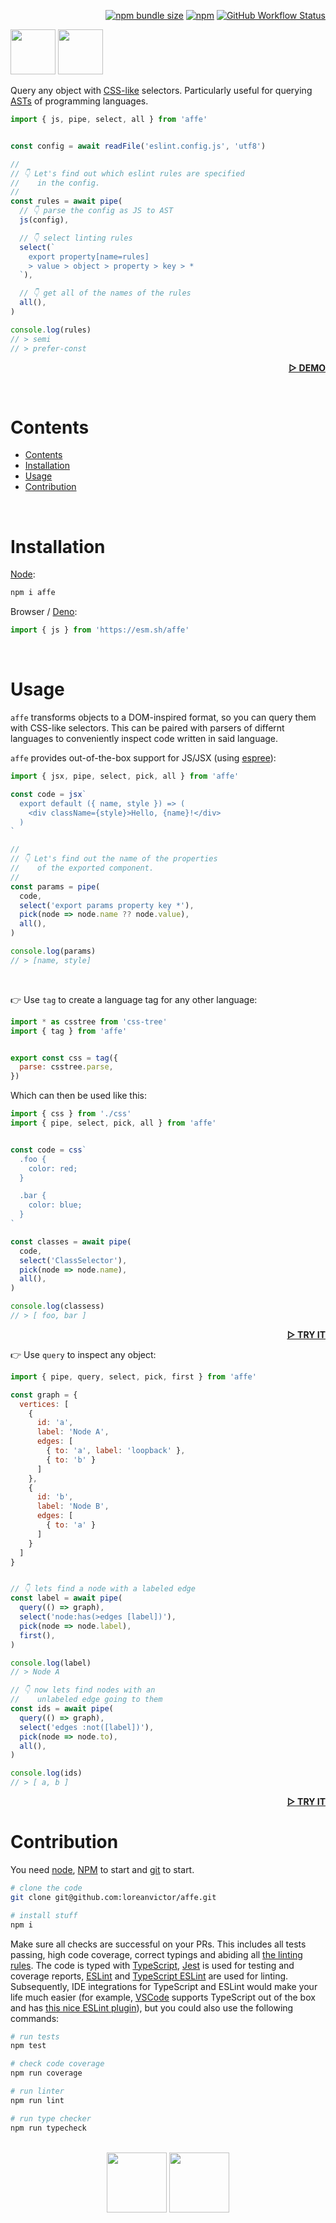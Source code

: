 <div align="right">

[![npm bundle size](https://img.shields.io/bundlephobia/minzip/affe@latest?color=black&label=&style=flat-square)](https://bundlephobia.com/package/affe@latest)
[![npm](https://img.shields.io/npm/v/affe?color=black&label=&style=flat-square)](https://www.npmjs.com/package/affe)
[![GitHub Workflow Status](https://img.shields.io/github/actions/workflow/status/loreanvictor/affe/coverage.yml?label=&style=flat-square)](https://github.com/loreanvictor/affe/actions/workflows/coverage.yml)

</div>

<img src="./logo-dark.svg#gh-dark-mode-only" height="72px"/>
<img src="./logo-light.svg#gh-light-mode-only" height="72px"/>

Query any object with [CSS-like](https://github.com/syntax-tree/unist-util-select) selectors. Particularly useful for querying [ASTs](https://en.wikipedia.org/wiki/Abstract_syntax_tree) of programming languages.

```js
import { js, pipe, select, all } from 'affe'


const config = await readFile('eslint.config.js', 'utf8')

//
// 👇 Let's find out which eslint rules are specified
//    in the config.
//
const rules = await pipe(
  // 👇 parse the config as JS to AST
  js(config),

  // 👇 select linting rules
  select(`
    export property[name=rules]
    > value > object > property > key > *
  `),

  // 👇 get all of the names of the rules
  all(),
)

console.log(rules)
// > semi
// > prefer-const
```

<div align="right">

[**▷ DEMO**](https://loreanvictor.github.io/affe/)

</div>

<br>

# Contents

- [Contents](#contents)
- [Installation](#installation)
- [Usage](#usage)
- [Contribution](#contribution)

<br>

# Installation

[Node](https://nodejs.org/en/):

```bash
npm i affe
```

Browser / [Deno](https://deno.land):

```js
import { js } from 'https://esm.sh/affe'
```

<br>

# Usage

`affe` transforms objects to a DOM-inspired format, so you can query them with CSS-like selectors. This can be paired with parsers of differnt languages to conveniently inspect code written in said language.

`affe` provides out-of-the-box support for JS/JSX (using [espree](https://github.com/eslint/espree)):

```js
import { jsx, pipe, select, pick, all } from 'affe'

const code = jsx`
  export default ({ name, style }) => (
    <div className={style}>Hello, {name}!</div>
  )
`

//
// 👇 Let's find out the name of the properties
//    of the exported component.
//
const params = pipe(
  code,
  select('export params property key *'),
  pick(node => node.name ?? node.value),
  all(),
)

console.log(params)
// > [name, style]
```

<br>

👉 Use `tag` to create a language tag for any other language:

```js
import * as csstree from 'css-tree'
import { tag } from 'affe'


export const css = tag({
  parse: csstree.parse,
})
```
Which can then be used like this:
```js
import { css } from './css'
import { pipe, select, pick, all } from 'affe'


const code = css`
  .foo {
    color: red;
  }

  .bar {
    color: blue;
  }
`

const classes = await pipe(
  code,
  select('ClassSelector'),
  pick(node => node.name),
  all(),
)

console.log(classess)
// > [ foo, bar ]
```

<div align="right">

[**▷ TRY IT**](https://codepen.io/lorean_victor/pen/xxmqppz?editors=0010)

</div>

👉 Use `query` to inspect any object:

```js
import { pipe, query, select, pick, first } from 'affe'

const graph = {
  vertices: [
    {
      id: 'a',
      label: 'Node A',
      edges: [
        { to: 'a', label: 'loopback' },
        { to: 'b' }
      ]
    },
    {
      id: 'b',
      label: 'Node B',
      edges: [
        { to: 'a' }
      ]
    }
  ]
}


// 👇 lets find a node with a labeled edge
const label = await pipe(
  query(() => graph),
  select('node:has(>edges [label])'),
  pick(node => node.label),
  first(),
)

console.log(label)
// > Node A

// 👇 now lets find nodes with an
//    unlabeled edge going to them
const ids = await pipe(
  query(() => graph),
  select('edges :not([label])'),
  pick(node => node.to),
  all(),
)

console.log(ids)
// > [ a, b ]
```

<div align="right">

[**▷ TRY IT**](https://codepen.io/lorean_victor/pen/MWZprqE?editors=0010)

</div>

# Contribution

You need [node](https://nodejs.org/en/), [NPM](https://www.npmjs.com) to start and [git](https://git-scm.com) to start.

```bash
# clone the code
git clone git@github.com:loreanvictor/affe.git
```
```bash
# install stuff
npm i
```

Make sure all checks are successful on your PRs. This includes all tests passing, high code coverage, correct typings and abiding all [the linting rules](https://github.com/loreanvictor/affe/blob/main/.eslintrc). The code is typed with [TypeScript](https://www.typescriptlang.org), [Jest](https://jestjs.io) is used for testing and coverage reports, [ESLint](https://eslint.org) and [TypeScript ESLint](https://typescript-eslint.io) are used for linting. Subsequently, IDE integrations for TypeScript and ESLint would make your life much easier (for example, [VSCode](https://code.visualstudio.com) supports TypeScript out of the box and has [this nice ESLint plugin](https://marketplace.visualstudio.com/items?itemName=dbaeumer.vscode-eslint)), but you could also use the following commands:

```bash
# run tests
npm test
```
```bash
# check code coverage
npm run coverage
```
```bash
# run linter
npm run lint
```
```bash
# run type checker
npm run typecheck
```

<br>

<div align="center">
<img src="./misc/monke-dark.svg#gh-dark-mode-only" width="96px"/>
<img src="./misc/monke-light.svg#gh-light-mode-only" width="96px"/>
</div>